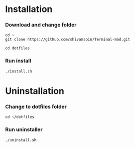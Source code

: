 # Installation
### Download and change folder
```
cd ~
git clone https://github.com/shivamsoin/Terminal-mod.git

cd dotfiles
```
### Run install
```
./install.sh
```

# Uninstallation

### Change to dotfiles folder
```
cd ~/dotfiles
```

### Run uninstaller
```
./uninstall.sh
```
